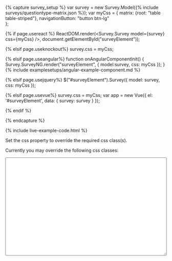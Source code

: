 {% capture survey_setup %}
var survey = new Survey.Model({% include surveys/questiontype-matrix.json %});
var myCss = {
        matrix: {root: "table table-striped"},
        navigationButton: "button btn-lg"   
   };

{% if page.usereact %}
ReactDOM.render(<Survey.Survey model={survey} css={myCss} />, document.getElementById("surveyElement"));

{% elsif page.useknockout%}
survey.css = myCss;

{% elsif page.useangular%}
function onAngularComponentInit() {
    Survey.SurveyNG.render("surveyElement", {
        model:survey,
        css: myCss
    });
}
{% include examplesetups/angular-example-component.md %}

{% elsif page.usejquery%}
$("#surveyElement").Survey({
    model: survey,
    css: myCss
});

{% elsif page.usevue%}
survey.css = myCss;
var app = new Vue({
    el: '#surveyElement',
    data: {
        survey: survey
    }
});

{% endif %}

{% endcapture %}

{% include live-example-code.html %}
<div>
    <p />
    <p>Set the css property to override the required css class(s).</p>
    <p>
    Currently you may override the following css classes:
    </p>
    <textarea id="surveyClasses" style="width:100%" rows="20"></textarea>
</div>
<script type="text/javascript">
    var css =  {
       "root":"",
       "header":"panel-heading",
       "body":"panel-body",
       "footer":"panel-footer",
       "navigationButton":"button btn-lg",
       "navigation":{
          "complete":"",
          "prev":"",
          "next":""
       },
       "progress":"progress center-block",
       "progressBar":"progress-bar",
       "pageTitle":"",
       "row":"",
       "question":{
          "root":"",
          "title":"",
          "comment":"form-control",
          "indent":20
       },
       "error":{
          "root":"alert alert-danger",
          "icon":"glyphicon glyphicon-exclamation-sign",
          "item":""
       },
       "checkbox":{
          "root":"form-inline",
          "item":"checkbox",
          "other":""
       },
       "comment":"form-control",
       "dropdown":"form-control",
       "matrix":{
          "root":"table table-striped"
       },
       "matrixdropdown":{
          "root":"table"
       },
       "matrixdynamic":{
          "root":"table",
          "button":"button"
       },
       "multipletext":{
          "root":"table",
          "itemTitle":"",
          "itemValue":"form-control"
       },
       "radiogroup":{
          "root":"form-inline",
          "item":"radio",
          "other":""
       },
       "rating":{
          "root":"btn-group",
          "item":"btn btn-default"
       },
       "text":"form-control",
       "window":{
          "root":"modal-content",
          "body":"modal-body",
          "header":{
             "root":"modal-header panel-title",
             "title":"pull-left",
             "button":"glyphicon pull-right",
             "buttonExpanded":"glyphicon pull-right glyphicon-chevron-up",
             "buttonCollapsed":"glyphicon pull-right glyphicon-chevron-down"
          }
       }
    };
    document.getElementById('surveyClasses').value = JSON.stringify(css, null, '\t');
</script>